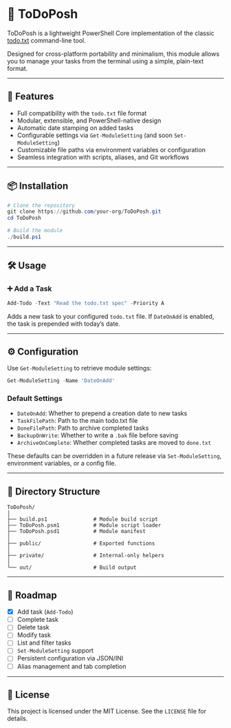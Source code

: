 # 📝 ToDoPosh

ToDoPosh is a lightweight PowerShell Core implementation of the
classic [todo.txt](https://github.com/todotxt/todo.txt-cli) command-line tool.

Designed for cross-platform portability and minimalism, this module
allows you to manage your tasks from the terminal using a simple,
plain-text format.

---

## 🚀 Features

* Full compatibility with the `todo.txt` file format
* Modular, extensible, and PowerShell-native design
* Automatic date stamping on added tasks
* Configurable settings via `Get-ModuleSetting` (and soon `Set-ModuleSetting`)
* Customizable file paths via environment variables or configuration
* Seamless integration with scripts, aliases, and Git workflows

---

## 📦 Installation

```powershell
# Clone the repository
git clone https://github.com/your-org/ToDoPosh.git
cd ToDoPosh

# Build the module
./build.ps1
```

---

## 🛠️ Usage

### ➕ Add a Task

```powershell
Add-Todo -Text "Read the todo.txt spec" -Priority A
```

Adds a new task to your configured `todo.txt` file. If `DateOnAdd` is enabled,
the task is prepended with today’s date.

---

## ⚙️ Configuration

Use `Get-ModuleSetting` to retrieve module settings:

```powershell
Get-ModuleSetting -Name 'DateOnAdd'
```

### Default Settings

* `DateOnAdd`: Whether to prepend a creation date to new tasks
* `TaskFilePath`: Path to the main todo.txt file
* `DoneFilePath`: Path to archive completed tasks
* `BackupOnWrite`: Whether to write a `.bak` file before saving
* `ArchiveOnComplete`: Whether completed tasks are moved to `done.txt`

These defaults can be overridden in a future release via `Set-ModuleSetting`,
environment variables, or a config file.

---

## 📁 Directory Structure

```ascii
ToDoPosh/
│
├── build.ps1               # Module build script
├── ToDoPosh.psm1           # Module script loader
├── ToDoPosh.psd1           # Module manifest
│
├── public/                 # Exported functions
│
├── private/                # Internal-only helpers
│
└── out/                    # Build output
```

---

## 🧭 Roadmap

* [x] Add task (`Add-Todo`)
* [ ] Complete task
* [ ] Delete task
* [ ] Modify task
* [ ] List and filter tasks
* [ ] `Set-ModuleSetting` support
* [ ] Persistent configuration via JSON/INI
* [ ] Alias management and tab completion

---

## 📄 License

This project is licensed under the MIT License. See the `LICENSE` file for details.
